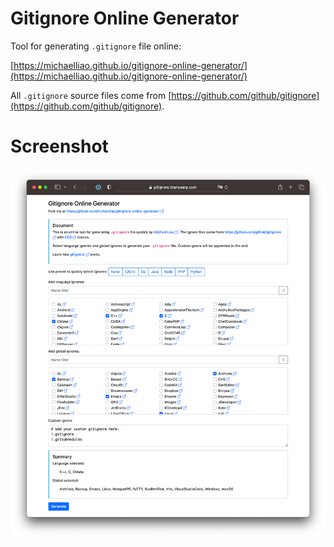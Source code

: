 # Gitignore Online Generator

Tool for generating `.gitignore` file online:

[https://michaelliao.github.io/gitignore-online-generator/](https://michaelliao.github.io/gitignore-online-generator/)

All `.gitignore` source files come from [https://github.com/github/gitignore](https://github.com/github/gitignore).

#  Screenshot

![Screenshot](script/screenshot.png)
